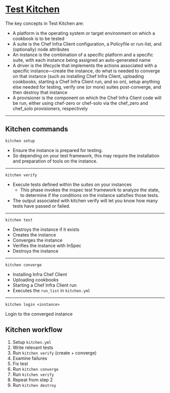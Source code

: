 # [Test Kitchen](https://docs.chef.io/workstation/kitchen/)

The key concepts in Test Kitchen are:

- A platform is the operating system or target environment on which a cookbook is to be tested
- A suite is the Chef Infra Client configuration, a Policyfile or run-list, and (optionally) node attributes
- An instance is the combination of a specific platform and a specific suite, with each instance being assigned an auto-generated name
- A driver is the lifecycle that implements the actions associated with a specific instance—create the instance, do what is needed to converge on that instance (such as installing Chef Infra Client, uploading cookbooks, starting a Chef Infra Client run, and so on), setup anything else needed for testing, verify one (or more) suites post-converge, and then destroy that instance
- A provisioner is the component on which the Chef Infra Client code will be run, either using chef-zero or chef-solo via the chef_zero and chef_solo provisioners, respectively

---

## Kitchen commands

`kitchen setup`

- Ensure the instance is prepared for testing.
- So depending on your test framework, this may require the
  installation and preparation of tools on the instance.

---

`kitchen verify`

- Execute tests defined within the suites on your instances
  - This phase invokes the inspec test framework to analyze the
    state, to determine if the conditions on the instance satisfies those tests.
- The output associated with kitchen verify will let you know
  how many tests have passed or failed.

---

`kitchen test`

- Destroys the instance if it exists
- Creates the instance
- Converges the instance
- Verifies the instance with InSpec
- Destroys the instance

---

`kitchen converge`

- Installing Infra Chef Client
- Uploading cookbooks
- Starting a Chef Infra Client run
- Executes the `run_list` in `kitchen.yml`

---

`kitchen login <instance>`

Login to the converged instance

## Kitchen workflow

1. Setup `kitchen.yml`
2. Write relevant tests
3. Run `kitchen verify` (create + converge)
4. Examine failures
5. Fix test
6. Run `kitchen converge`
7. Run `kitchen verify`
8. Repeat from step 2
9. Run `kitchen destroy`
